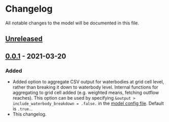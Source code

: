 # Changelog

All notable changes to the model will be documented in this file.

## [Unreleased]


## [0.0.1] - 2021-03-20

### Added

- Added option to aggregate CSV output for waterbodies at grid cell level, rather than breaking it down to waterbody level. Internal functions for aggregating to grid cell added (e.g. weighted means, fetching outflow reaches). This option can be used by specifying `&output > include_waterbody_breakdown = .false.` in the [model config file](./config.example/config.example.nml). Default is `.true.`.
- This changelog.

[unreleased]: https://github.com/nerc-ceh/nanofase/compare/v0.0.1...HEAD
[0.0.1]: https://github.com/nerc-ceh/nanofase/releases/tag/v0.0.1